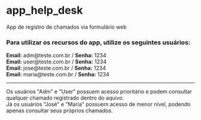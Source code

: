 # app_help_desk
App de registro de chamados via formulário web

<h3>Para utilizar os recursos do app, utilize os seguintes usuários:<br></h3>
<strong>Email:</strong> adm@teste.com.br / <strong>Senha:</strong> 1234<br>
<strong>Email:</strong> user@teste.com.br / <strong>Senha:</strong> 1234<br>
<strong>Email:</strong> jose@teste.com.br / <strong>Senha:</strong> 1234<br>
<strong>Email:</strong> maria@teste.com.br / <strong>Senha:</strong> 1234<br>
<hr/>
Os usuários "Adm" e "User" possuem acesso prioritário e podem consultar qualquer chamado registrado dentro do aquivo.</br>
Já os usuários "José" e "Maria" possuem acesso de menor nível, podendo apenas consultar seus próprios chamados.

